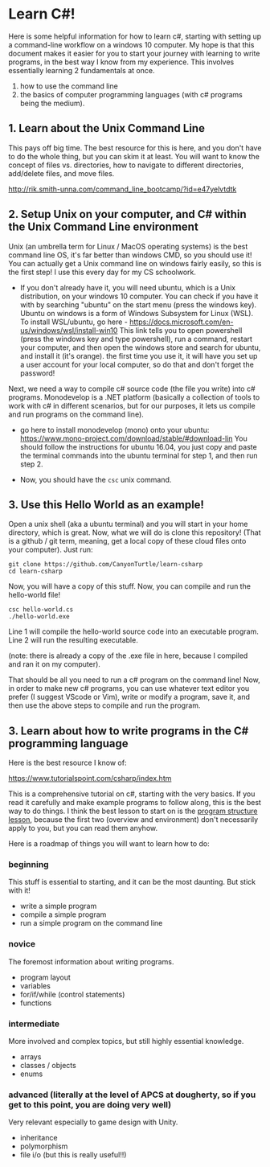 # Learn C#!

Here is some helpful information for how to learn c#, starting with setting up a command-line workflow on a windows 10 computer. My hope is that this document makes it easier for you to start your journey with learning to write programs, in the best way I know from my experience. This involves essentially learning 2 fundamentals at once.
1) how to use the command line
2) the basics of computer programming languages (with c# programs being the medium).

## 1. Learn about the Unix Command Line
This pays off big time. The best resource for this is here, and you don't have to do the whole thing,
but you can skim it at least. You will want to know the concept of files vs. directories, how to navigate to different directories, add/delete files, and move files.

http://rik.smith-unna.com/command_line_bootcamp/?id=e47yelvtdtk

## 2. Setup Unix on your computer, and C# within the Unix Command Line environment
Unix (an umbrella term for Linux / MacOS operating systems) is the best command line OS, it's far better than windows CMD, so you should use it! You can actually get a Unix command line on windows fairly easily, so this is the first step! I use this every day for my CS schoolwork.
- If you don't already have it, you will need ubuntu, which is a Unix distribution, on your windows 10 computer. You can check if you have it with by searching "ubuntu" on the start menu (press the windows key). Ubuntu on windows is a form of Windows Subsystem for Linux (WSL). To install WSL/ubuntu, go here - https://docs.microsoft.com/en-us/windows/wsl/install-win10 This link tells you to open powershell (press the windows key and type powershell), run a command, restart your computer, and then open the windows store and search for ubuntu, and install it (it's orange). the first time you use it, it will have you set up a user account for your local computer, so do that and don't forget the password!

Next, we need a way to compile c# source code (the file you write) into c# programs. Monodevelop is a .NET platform (basically a collection of tools to work with c# in different scenarios, but for our purposes, it lets us compile and run programs on the command line).
- go here to install monodevelop (mono) onto your ubuntu: https://www.mono-project.com/download/stable/#download-lin You should follow the instructions for ubuntu 16.04, you just copy and paste the terminal commands into the ubuntu terminal for step 1, and then run step 2.

- Now, you should have the `csc` unix command.

## 3. Use this Hello World as an example!
Open a unix shell (aka a ubuntu terminal) and you will start in your home directory, which is great. Now, what we will do is clone this repository! (That is a github / git term, meaning, get a local copy of these cloud files onto your computer). Just run:

```
git clone https://github.com/CanyonTurtle/learn-csharp
cd learn-csharp
```
Now, you will have a copy of this stuff.
Now, you can compile and run the hello-world file!
```
csc hello-world.cs
./hello-world.exe 
```
Line 1 will compile the hello-world source code into an executable program.
Line 2 will run the resulting executable.

(note: there is already a copy of the .exe file in here, because I compiled and ran it on my computer).

That should be all you need to run a c# program on the command line!
Now, in order to make new c# programs, you can use whatever text editor you prefer (I suggest VScode or Vim), write or modify a program, save it, and then use the above steps to compile and run the program.

## 3. Learn about how to write programs in the C# programming language

Here is the best resource I know of:

https://www.tutorialspoint.com/csharp/index.htm

This is a comprehensive tutorial on c#, starting with the very basics. If you read it carefully and make example programs to follow along, this is the best way to do things. I think the best lesson to start on is the [program structure lesson](https://www.tutorialspoint.com/csharp/csharp_program_structure.htm), because the first two (overview and environment) don't necessarily apply to you, but you can read them anyhow.

Here is a roadmap of things you will want to learn how to do:

### beginning
This stuff is essential to starting, and it can be the most daunting. But stick with it!
- write a simple program
- compile a simple program
- run a simple program on the command line

### novice
The foremost information about writing programs.
- program layout
- variables
- for/if/while (control statements)
- functions

### intermediate
More involved and complex topics, but still highly essential knowledge.
- arrays
- classes / objects
- enums

### advanced (literally at the level of APCS at dougherty, so if you get to this point, you are doing very well)
Very relevant especially to game design with Unity.
- inheritance
- polymorphism
- file i/o (but this is really useful!!)

